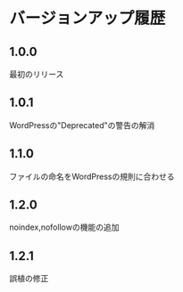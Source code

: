 # バージョンアップ履歴
## 1.0.0
最初のリリース

## 1.0.1
WordPressの"Deprecated"の警告の解消

## 1.1.0
ファイルの命名をWordPressの規則に合わせる

## 1.2.0
noindex,nofollowの機能の追加

## 1.2.1
誤植の修正